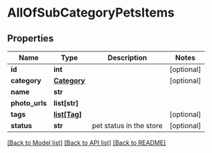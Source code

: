 # AllOfSubCategoryPetsItems

## Properties
Name | Type | Description | Notes
------------ | ------------- | ------------- | -------------
**id** | **int** |  | [optional] 
**category** | [**Category**](Category.md) |  | [optional] 
**name** | **str** |  | 
**photo_urls** | **list[str]** |  | 
**tags** | [**list[Tag]**](Tag.md) |  | [optional] 
**status** | **str** | pet status in the store | [optional] 

[[Back to Model list]](../README.md#documentation-for-models) [[Back to API list]](../README.md#documentation-for-api-endpoints) [[Back to README]](../README.md)

